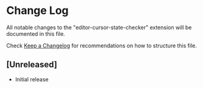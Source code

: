 # Change Log

All notable changes to the "editor-cursor-state-checker" extension will be documented in this file.

Check [Keep a Changelog](http://keepachangelog.com/) for recommendations on how to structure this file.

## [Unreleased]

- Initial release